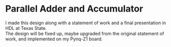 # Parallel Adder and Accumulator
I made this design along with a statement of work and a final presentation in HDL at Texas State.  
The design will be fixed up, maybe upgraded from the original statement of work, and implemented on my Pynq-Z1 board.
